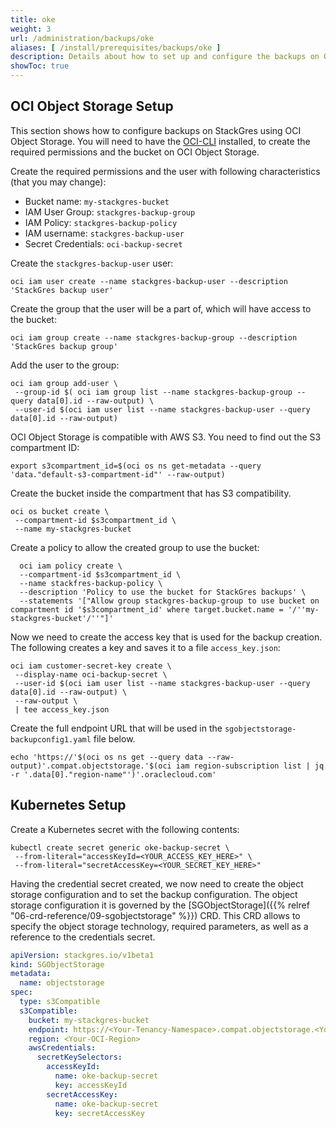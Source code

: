 ```yaml
---
title: oke
weight: 3
url: /administration/backups/oke
aliases: [ /install/prerequisites/backups/oke ]
description: Details about how to set up and configure the backups on OCI Object Storage.
showToc: true
---
```


## OCI Object Storage Setup

This section shows how to configure backups on StackGres using OCI Object Storage.
You will need to have the [OCI-CLI](https://docs.oracle.com/en-us/iaas/Content/API/Concepts/cliconcepts.htm) installed, to create the required permissions and the bucket on OCI Object Storage.

Create the required permissions and the user with following characteristics (that you may change):

* Bucket name: `my-stackgres-bucket`
* IAM User Group: `stackgres-backup-group`
* IAM Policy: `stackgres-backup-policy`
* IAM username: `stackgres-backup-user`
* Secret Credentials: `oci-backup-secret`

Create the `stackgres-backup-user` user:

```
oci iam user create --name stackgres-backup-user --description 'StackGres backup user'
```

Create the group that the user will be a part of, which will have access to the bucket:

```
oci iam group create --name stackgres-backup-group --description 'StackGres backup group'
```

Add the user to the group:

```
oci iam group add-user \
 --group-id $( oci iam group list --name stackgres-backup-group --query data[0].id --raw-output) \
 --user-id $(oci iam user list --name stackgres-backup-user --query data[0].id --raw-output)
```

OCI Object Storage is compatible with AWS S3.
You need to find out the S3 compartment ID:

```
export s3compartment_id=$(oci os ns get-metadata --query 'data."default-s3-compartment-id"' --raw-output)
```

Create the bucket inside the compartment that has S3 compatibility.

```
oci os bucket create \
 --compartment-id $s3compartment_id \
 --name my-stackgres-bucket
```

Create a policy to allow the created group to use the bucket:

```
  oci iam policy create \
  --compartment-id $s3compartment_id \
  --name stackfres-backup-policy \
  --description 'Policy to use the bucket for StackGres backups' \
  --statements '["Allow group stackgres-backup-group to use bucket on compartment id '$s3compartment_id' where target.bucket.name = '/''my-stackgres-bucket'/''"]'
```

Now we need to create the access key that is used for the backup creation.
The following creates a key and saves it to a file `access_key.json`:

```
oci iam customer-secret-key create \
 --display-name oci-backup-secret \
 --user-id $(oci iam user list --name stackgres-backup-user --query data[0].id --raw-output) \
 --raw-output \
 | tee access_key.json
```

Create the full endpoint URL that will be used in the `sgobjectstorage-backupconfig1.yaml` file below.

```
echo 'https://'$(oci os ns get --query data --raw-output)'.compat.objectstorage.'$(oci iam region-subscription list | jq -r '.data[0]."region-name"')'.oraclecloud.com'
```

## Kubernetes Setup

Create a Kubernetes secret with the following contents:

```
kubectl create secret generic oke-backup-secret \
 --from-literal="accessKeyId=<YOUR_ACCESS_KEY_HERE>" \
 --from-literal="secretAccessKey=<YOUR_SECRET_KEY_HERE>"
```

Having the credential secret created, we now need to create the object storage configuration and to set the backup configuration.
The object storage configuration it is governed by the [SGObjectStorage]({{% relref "06-crd-reference/09-sgobjectstorage" %}}) CRD.
This CRD allows to specify the object storage technology, required parameters, as well as a reference to the credentials secret.

```yaml
apiVersion: stackgres.io/v1beta1
kind: SGObjectStorage
metadata:
  name: objectstorage
spec:
  type: s3Compatible
  s3Compatible:
    bucket: my-stackgres-bucket
    endpoint: https://<Your-Tenancy-Namespace>.compat.objectstorage.<Your-OCI-Region>.oraclecloud.com
    region: <Your-OCI-Region>
    awsCredentials:
      secretKeySelectors:
        accessKeyId:
          name: oke-backup-secret
          key: accessKeyId
        secretAccessKey:
          name: oke-backup-secret
          key: secretAccessKey
```
